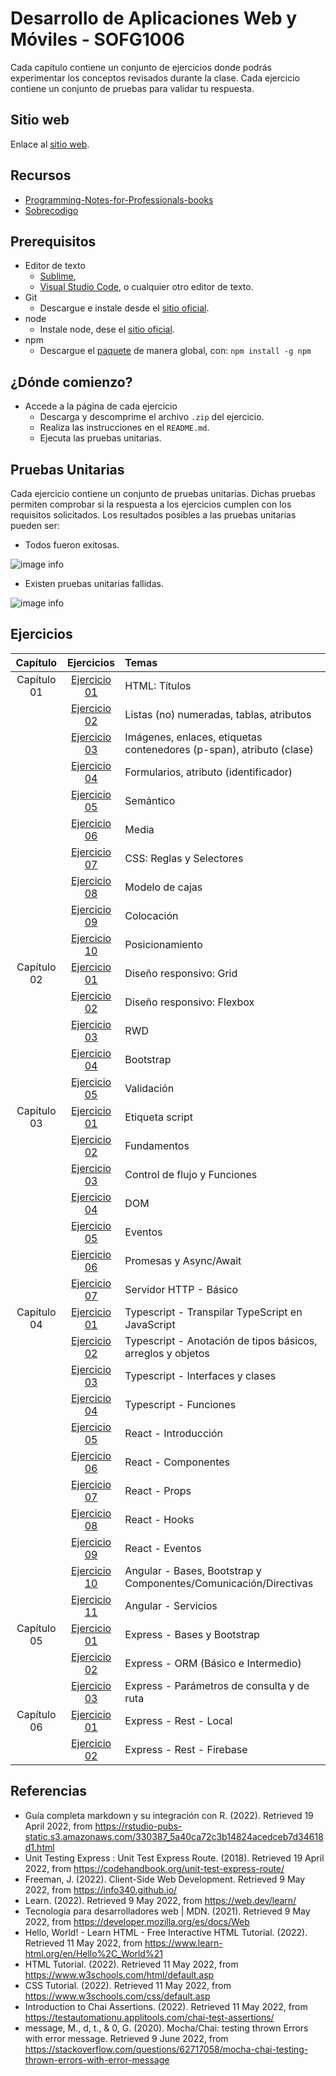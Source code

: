 # Desarrollo de Aplicaciones Web y Móviles - SOFG1006

Cada capítulo contiene un conjunto de ejercicios donde podrás experimentar los conceptos revisados durante la clase. Cada ejercicio contiene un conjunto de pruebas para validar tu respuesta.

## Sitio web

Enlace al [sitio web](https://dawmfiec.github.io/DAWM/).

## Recursos

*  [Programming-Notes-for-Professionals-books](https://github.com/bao-vn/Programming-Notes-for-Professionals-books/tree/master/GoalKicker)
*  [Sobrecodigo](https://www.instagram.com/sobrecodigo/)

## Prerequisitos

* Editor de texto 
	- [Sublime](https://www.sublimetext.com/3),
	- [Visual Studio Code](https://code.visualstudio.com/download), o cualquier otro editor de texto.
* Git
	- Descargue e instale desde el [sitio oficial](https://git-scm.com/downloads).
* node
	- Instale node, dese el [sitio oficial](https://nodejs.org/es/download/).
* npm
	- Descargue el [paquete](https://www.npmjs.com/package/download) de manera global, con: `npm install -g npm` 


## ¿Dónde comienzo?

* Accede a la página de cada ejercicio
	+ Descarga y descomprime el archivo `.zip` del ejercicio.
	+ Realiza las instrucciones en el `README.md`.
	+ Ejecuta las pruebas unitarias.


## Pruebas Unitarias

Cada ejercicio contiene un conjunto de pruebas unitarias. Dichas pruebas permiten comprobar si la respuesta a los ejercicios cumplen con los requisitos solicitados. Los resultados posibles a las pruebas unitarias pueden ser: 

* Todos fueron exitosas.

![image info](images/exito.png)

* Existen pruebas unitarias fallidas.

![image info](images/fallo.png) 

## Ejercicios

| Capítulo      | Ejercicios                                     | Temas    |
| :-----------: | :--------------------------------------------: | :------- |
| Capítulo 01   | [Ejercicio 01](Capítulo01/ejercicio01)         | HTML: Títulos  |
| 			    | [Ejercicio 02](Capítulo01/ejercicio02)         | Listas (no) numeradas, tablas, atributos   |
| 			    | [Ejercicio 03](Capítulo01/ejercicio03)         | Imágenes, enlaces, etiquetas contenedores (p-span), atributo (clase) |
| 			    | [Ejercicio 04](Capítulo01/ejercicio04)         | Formularios, atributo (identificador) |
| 			    | [Ejercicio 05](Capítulo01/ejercicio05)         | Semántico |
| 			    | [Ejercicio 06](Capítulo01/ejercicio06)         | Media |
| 			    | [Ejercicio 07](Capítulo01/ejercicio07)         | CSS: Reglas y Selectores |
| 			    | [Ejercicio 08](Capítulo01/ejercicio08)         | Modelo de cajas |
| 			    | [Ejercicio 09](Capítulo01/ejercicio09)         | Colocación |
| 			    | [Ejercicio 10](Capítulo01/ejercicio10)         | Posicionamiento |
| Capítulo 02   | [Ejercicio 01](Capítulo02/ejercicio01)         | Diseño responsivo: Grid  |
| 			    | [Ejercicio 02](Capítulo02/ejercicio02)         | Diseño responsivo: Flexbox  |
| 			    | [Ejercicio 03](Capítulo02/ejercicio03)         | RWD  |
| 			    | [Ejercicio 04](Capítulo02/ejercicio04)         | Bootstrap  |
| 			    | [Ejercicio 05](Capítulo02/ejercicio05)         | Validación  |
| Capítulo 03   | [Ejercicio 01](Capítulo03/ejercicio01)         | Etiqueta script  |
| 				| [Ejercicio 02](Capítulo03/ejercicio02)         | Fundamentos  |
|               | [Ejercicio 03](Capítulo03/ejercicio03)         | Control de flujo y Funciones  |
| 				| [Ejercicio 04](Capítulo03/ejercicio04)         | DOM  |
| 				| [Ejercicio 05](Capítulo03/ejercicio05)         | Eventos |
| 				| [Ejercicio 06](Capítulo03/ejercicio06)         | Promesas y Async/Await  |
| 				| [Ejercicio 07](Capítulo03/ejercicio07)         | Servidor HTTP - Básico  |
| Capítulo 04   | [Ejercicio 01](Capítulo04/ejercicio01)         | Typescript - Transpilar TypeScript en JavaScript |
| 				| [Ejercicio 02](Capítulo04/ejercicio02)         | Typescript - Anotación de tipos básicos, arreglos y objetos |
| 				| [Ejercicio 03](Capítulo04/ejercicio03)         | Typescript - Interfaces y clases |
| 				| [Ejercicio 04](Capítulo04/ejercicio04)         | Typescript - Funciones |
| 				| [Ejercicio 05](Capítulo04/ejercicio05)         | React - Introducción |
| 				| [Ejercicio 06](Capítulo04/ejercicio06)         | React - Componentes |
| 				| [Ejercicio 07](Capítulo04/ejercicio07)         | React - Props |
| 				| [Ejercicio 08](Capítulo04/ejercicio08)         | React - Hooks |
| 				| [Ejercicio 09](Capítulo04/ejercicio09)         | React - Eventos |
| 				| [Ejercicio 10](Capítulo04/ejercicio10)         | Angular - Bases, Bootstrap y Componentes/Comunicación/Directivas |
| 				| [Ejercicio 11](Capítulo04/ejercicio11)         | Angular - Servicios |
| Capítulo 05   | [Ejercicio 01](Capítulo05/ejercicio01)         | Express - Bases y Bootstrap |
|               | [Ejercicio 02](Capítulo05/ejercicio02)         | Express - ORM (Básico e Intermedio) |
|               | [Ejercicio 03](Capítulo05/ejercicio03)         | Express - Parámetros de consulta y de ruta |
| Capítulo 06   | [Ejercicio 01](Capítulo06/ejercicio01)         | Express - Rest - Local|
|               | [Ejercicio 02](Capítulo06/ejercicio02)         | Express - Rest - Firebase |

## Referencias 

* Guía completa markdown y su integración con R. (2022). Retrieved 19 April 2022, from https://rstudio-pubs-static.s3.amazonaws.com/330387_5a40ca72c3b14824acedceb7d34618d1.html
* Unit Testing Express : Unit Test Express Route. (2018). Retrieved 19 April 2022, from https://codehandbook.org/unit-test-express-route/
* Freeman, J. (2022). Client-Side Web Development. Retrieved 9 May 2022, from https://info340.github.io/
* Learn. (2022). Retrieved 9 May 2022, from https://web.dev/learn/
* Tecnología para desarrolladores web | MDN. (2021). Retrieved 9 May 2022, from https://developer.mozilla.org/es/docs/Web
* Hello, World! - Learn HTML - Free Interactive HTML Tutorial. (2022). Retrieved 11 May 2022, from https://www.learn-html.org/en/Hello%2C_World%21
* HTML Tutorial. (2022). Retrieved 11 May 2022, from https://www.w3schools.com/html/default.asp
* CSS Tutorial. (2022). Retrieved 11 May 2022, from https://www.w3schools.com/css/default.asp
* Introduction to Chai Assertions. (2022). Retrieved 11 May 2022, from https://testautomationu.applitools.com/chai-test-assertions/
* message, M., d, t., & 0, G. (2020). Mocha/Chai: testing thrown Errors with error message. Retrieved 9 June 2022, from https://stackoverflow.com/questions/62717058/mocha-chai-testing-thrown-errors-with-error-message
